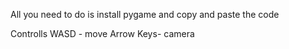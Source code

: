 All you need to do is install pygame and copy and paste the code

Controlls
WASD - move
Arrow Keys- camera

